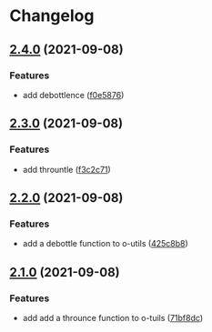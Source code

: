 # Changelog

## [2.4.0](https://www.github.com/Financial-Times/origami-monorepo/compare/o-utils-v2.3.0...o-utils-v2.4.0) (2021-09-08)


### Features

* add debottlence ([f0e5876](https://www.github.com/Financial-Times/origami-monorepo/commit/f0e5876a0a82941df76723334aabd3570efef14f))

## [2.3.0](https://www.github.com/Financial-Times/origami-monorepo/compare/o-utils-v2.2.0...o-utils-v2.3.0) (2021-09-08)


### Features

* add thrountle ([f3c2c71](https://www.github.com/Financial-Times/origami-monorepo/commit/f3c2c71c673c278469a97a802e29299a1e839a1c))

## [2.2.0](https://www.github.com/Financial-Times/origami-monorepo/compare/o-utils-v2.1.0...o-utils-v2.2.0) (2021-09-08)


### Features

* add a debottle function to o-utils ([425c8b8](https://www.github.com/Financial-Times/origami-monorepo/commit/425c8b893c6702eb6561ced6dae1c3812c685825))

## [2.1.0](https://www.github.com/Financial-Times/origami-monorepo/compare/o-utils-v2.0.0...o-utils-v2.1.0) (2021-09-08)


### Features

* add add a throunce function to o-tuils ([71bf8dc](https://www.github.com/Financial-Times/origami-monorepo/commit/71bf8dc2b439aac41938548cabfaa43a52f6259f))
